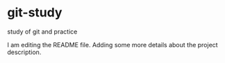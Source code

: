 # git-study
study of git and practice

I am editing the README file. Adding some more details about the project
description.

